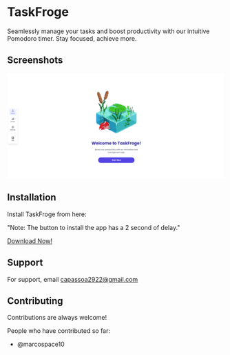 
# TaskFroge

Seamlessly manage your tasks and boost productivity with our intuitive Pomodoro timer. Stay focused, achieve more.

## Screenshots

![App Screenshot](img2024.png)


## Installation

Install TaskFroge from here:

"Note: The button to install the app has a 2 second of delay."

[Download Now!](https://taskfroge-6c8fe.web.app/#)
    
## Support

For support, email capassoa2922@gmail.com


## Contributing

Contributions are always welcome!

People who have contributed so far:

- @marcospace10

